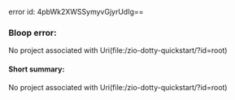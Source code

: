 error id: 4pbWk2XWSSymyvGjyrUdIg==
### Bloop error:

No project associated with Uri(file:<WORKSPACE>/zio-dotty-quickstart/?id=root)
#### Short summary: 

No project associated with Uri(file:<WORKSPACE>/zio-dotty-quickstart/?id=root)